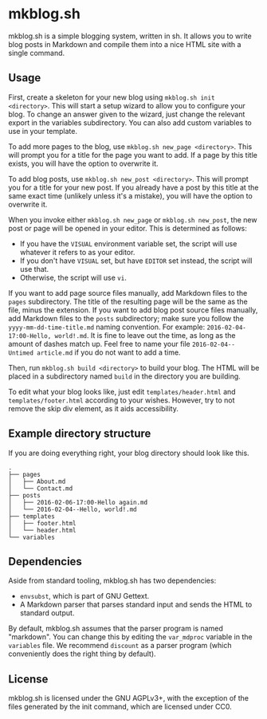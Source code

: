 # mkblog.sh

mkblog.sh is a simple blogging system, written in sh. It allows you to write
blog posts in Markdown and compile them into a nice HTML site with a single
command.

## Usage

First, create a skeleton for your new blog using `mkblog.sh init <directory>`.
This will start a setup wizard to allow you to configure your blog. To change
an answer given to the wizard, just change the relevant export in the variables
subdirectory. You can also add custom variables to use in your template.

To add more pages to the blog, use `mkblog.sh new_page <directory>`. This will
prompt you for a title for the page you want to add. If a page by this title
exists, you will have the option to overwrite it.

To add blog posts, use `mkblog.sh new_post <directory>`. This will prompt you
for a title for your new post. If you already have a post by this title at the
same exact time (unlikely unless it's a mistake), you will have the option to
overwrite it.

When you invoke either `mkblog.sh new_page` or `mkblog.sh new_post`, the new
post or page will be opened in your editor. This is determined as follows:

* If you have the `VISUAL` environment variable set, the script will use
  whatever it refers to as your editor.
* If you don't have `VISUAL` set, but have `EDITOR` set instead, the script will
  use that.
* Otherwise, the script will use `vi`.

If you want to add page source files manually, add Markdown files to the `pages`
subdirectory. The title of the resulting page will be the same as the file,
minus the extension. If you want to add blog post source files manually, add
Markdown files to the `posts` subdirectory; make sure you follow the
`yyyy-mm-dd-time-title.md` naming convention. For example:
`2016-02-04-17:00-Hello, world!.md`. It is fine to leave out the time, as long
as the amount of dashes match up. Feel free to name your file
`2016-02-04--Untimed article.md` if you do not want to add a time.

Then, run `mkblog.sh build <directory>` to build your blog. The HTML will be
placed in a subdirectory named `build` in the directory you are building.

To edit what your blog looks like, just edit `templates/header.html` and
`templates/footer.html` according to your wishes. However, try to not remove
the skip div element, as it aids accessibility.

## Example directory structure

If you are doing everything right, your blog directory should look like this.

    .
    ├── pages
    │   ├── About.md
    │   └── Contact.md
    ├── posts
    │   ├── 2016-02-06-17:00-Hello again.md
    │   └── 2016-02-04--Hello, world!.md
    ├── templates
    │   ├── footer.html
    │   └── header.html
    └── variables

## Dependencies

Aside from standard tooling, mkblog.sh has two dependencies:

* `envsubst`, which is part of GNU Gettext.
* A Markdown parser that parses standard input and sends the HTML to standard
  output.

By default, mkblog.sh assumes that the parser program is named "markdown". You
can change this by editing the `var_mdproc` variable in the `variables` file. We
recommend `discount` as a parser program (which conveniently does the right
thing by default).

## License

mkblog.sh is licensed under the GNU AGPLv3+, with the exception of the files
generated by the init command, which are licensed under CC0.
